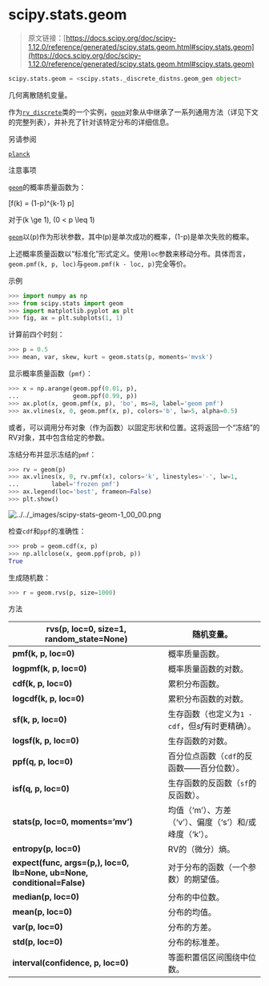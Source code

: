 # scipy.stats.geom

> 原文链接：[https://docs.scipy.org/doc/scipy-1.12.0/reference/generated/scipy.stats.geom.html#scipy.stats.geom](https://docs.scipy.org/doc/scipy-1.12.0/reference/generated/scipy.stats.geom.html#scipy.stats.geom)

```py
scipy.stats.geom = <scipy.stats._discrete_distns.geom_gen object>
```

几何离散随机变量。

作为[`rv_discrete`](https://docs.scipy.org/doc/scipy-1.12.0/reference/generated/scipy.stats.geom.html#scipy.stats.rv_discrete "scipy.stats.rv_discrete")类的一个实例，[`geom`](#scipy.stats.geom "scipy.stats.geom")对象从中继承了一系列通用方法（详见下文的完整列表），并补充了针对该特定分布的详细信息。

另请参阅

[`planck`](https://docs.scipy.org/doc/scipy-1.12.0/reference/generated/scipy.stats.planck.html#scipy.stats.planck "scipy.stats.planck")

注意事项

[`geom`](#scipy.stats.geom "scipy.stats.geom")的概率质量函数为：

\[f(k) = (1-p)^{k-1} p\]

对于\(k \ge 1\), \(0 < p \leq 1\)

[`geom`](#scipy.stats.geom "scipy.stats.geom")以\(p\)作为形状参数，其中\(p\)是单次成功的概率，\(1-p\)是单次失败的概率。

上述概率质量函数以“标准化”形式定义。使用`loc`参数来移动分布。具体而言，`geom.pmf(k, p, loc)`与`geom.pmf(k - loc, p)`完全等价。

示例

```py
>>> import numpy as np
>>> from scipy.stats import geom
>>> import matplotlib.pyplot as plt
>>> fig, ax = plt.subplots(1, 1) 
```

计算前四个时刻：

```py
>>> p = 0.5
>>> mean, var, skew, kurt = geom.stats(p, moments='mvsk') 
```

显示概率质量函数（`pmf`）：

```py
>>> x = np.arange(geom.ppf(0.01, p),
...               geom.ppf(0.99, p))
>>> ax.plot(x, geom.pmf(x, p), 'bo', ms=8, label='geom pmf')
>>> ax.vlines(x, 0, geom.pmf(x, p), colors='b', lw=5, alpha=0.5) 
```

或者，可以调用分布对象（作为函数）以固定形状和位置。这将返回一个“冻结”的RV对象，其中包含给定的参数。

冻结分布并显示冻结的`pmf`：

```py
>>> rv = geom(p)
>>> ax.vlines(x, 0, rv.pmf(x), colors='k', linestyles='-', lw=1,
...         label='frozen pmf')
>>> ax.legend(loc='best', frameon=False)
>>> plt.show() 
```

![../../_images/scipy-stats-geom-1_00_00.png](../Images/e3ed665a77f0e9103807c204436359e6.png)

检查`cdf`和`ppf`的准确性：

```py
>>> prob = geom.cdf(x, p)
>>> np.allclose(x, geom.ppf(prob, p))
True 
```

生成随机数：

```py
>>> r = geom.rvs(p, size=1000) 
```

方法

| **rvs(p, loc=0, size=1, random_state=None)** | 随机变量。 |
| --- | --- |
| **pmf(k, p, loc=0)** | 概率质量函数。 |
| **logpmf(k, p, loc=0)** | 概率质量函数的对数。 |
| **cdf(k, p, loc=0)** | 累积分布函数。 |
| **logcdf(k, p, loc=0)** | 累积分布函数的对数。 |
| **sf(k, p, loc=0)** | 生存函数（也定义为`1 - cdf`，但*sf*有时更精确）。 |
| **logsf(k, p, loc=0)** | 生存函数的对数。 |
| **ppf(q, p, loc=0)** | 百分位点函数（`cdf`的反函数——百分位数）。 |
| **isf(q, p, loc=0)** | 生存函数的反函数（`sf`的反函数）。 |
| **stats(p, loc=0, moments=’mv’)** | 均值（‘m’）、方差（‘v’）、偏度（‘s’）和/或峰度（‘k’）。 |
| **entropy(p, loc=0)** | RV的（微分）熵。 |
| **expect(func, args=(p,), loc=0, lb=None, ub=None, conditional=False)** | 对于分布的函数（一个参数）的期望值。 |
| **median(p, loc=0)** | 分布的中位数。 |
| **mean(p, loc=0)** | 分布的均值。 |
| **var(p, loc=0)** | 分布的方差。 |
| **std(p, loc=0)** | 分布的标准差。 |
| **interval(confidence, p, loc=0)** | 等面积置信区间围绕中位数。 |
